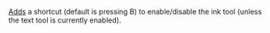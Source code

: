 [Adds](./firefox_pdf_reader_shortcuts.js) a shortcut (default is pressing B) to enable/disable the ink tool (unless the text tool is currently enabled).